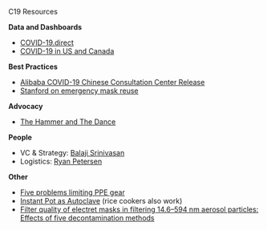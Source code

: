 C19 Resources

**Data and Dashboards**
* [COVID-19.direct](https://COVID-19.direct)
* [COVID-19 in US and Canada](https://coronavirus.1point3acres.com/en)

**Best Practices**
* [Alibaba COVID-19 Chinese Consultation Center Release](https://covid-19.alibabacloud.com/)
* [Stanford on emergency mask reuse](https://m.box.com/shared_item/https%3A%2F%2Fstanfordmedicine.app.box.com%2Fv%2Fcovid19-PPE-1-1)

**Advocacy**
* [The Hammer and The Dance](https://medium.com/@tomaspueyo/coronavirus-the-hammer-and-the-dance-be9337092b56)

**People**
* VC & Strategy: [Balaji Srinivasan](https://twitter.com/balajis)
* Logistics: [Ryan Petersen](https://twitter.com/typesfast)

**Other**
* [Five problems limiting PPE gear](https://twitter.com/typesfast/status/1242490035707895808)
* [Instant Pot as Autoclave](https://instantpot.com/who-knew-that-instant-pot-can-provides-scientific-grade-sterilization-actually-we-did/) (rice cookers also work)
* [Filter quality of electret masks in filtering 14.6–594 nm aerosol particles: Effects of five decontamination methods](https://www.researchgate.net/publication/320361295_Filter_quality_of_electret_masks_in_filtering_146-594_nm_aerosol_particles_Effects_of_five_decontamination_methods)
